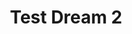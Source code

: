 ---
layout: dream
title: Test Dream 2
description:  Lorem ipsum dolor sit amet, consectetur adipisicing elit. Unde beatae assumenda architecto, debitis dolorem, tempora omnis in harum ea labore consequatur odio minus perspiciatis, ullam rerum, non doloremque veniam animi!
dreamer: chris-walker
dream_images:
 - dream_image: https://unsplash.it/500/?random
   caption: 'image caption goes here'
status: logged
badges: 
 - exploration
---